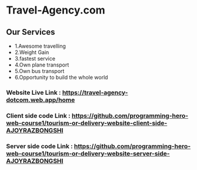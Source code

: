 # Travel-Agency.com

## Our Services

- 1.Awesome travelling
- 2.Weight Gain
- 3.fastest service
- 4.Own plane transport
- 5.Own bus transport
- 6.Opportunity to build the whole world

### Website Live Link : https://travel-agency-dotcom.web.app/home

### Client side code Link : https://github.com/programming-hero-web-course1/tourism-or-delivery-website-client-side-AJOYRAZBONGSHI

### Server side code Link : https://github.com/programming-hero-web-course1/tourism-or-delivery-website-server-side-AJOYRAZBONGSHI
